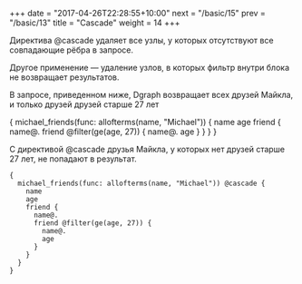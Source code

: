 +++
date =  "2017-04-26T22:28:55+10:00"
next = "/basic/15"
prev = "/basic/13"
title = "Cascade"
weight = 14
+++

Директива @cascade удаляет все узлы, у которых отсутствуют все совпадающие рёбра в запросе.

Другое применение — удаление узлов, в которых фильтр внутри блока не возвращает результатов.

В запросе, приведенном ниже, Dgraph возвращает всех друзей Майкла, и только друзей друзей старше 27 лет

{
  michael_friends(func: allofterms(name, "Michael")) {
    name
    age
    friend {
      name@.
      friend @filter(ge(age, 27)) {
        name@.
        age
      }
    }
  }
}

С директивой @cascade друзья Майкла, у которых нет друзей старше 27 лет, не попадают в результат.

```
{
  michael_friends(func: allofterms(name, "Michael")) @cascade {
    name
    age
    friend {
      name@.
      friend @filter(ge(age, 27)) {
        name@.
        age
      }
    }
  }
}
```